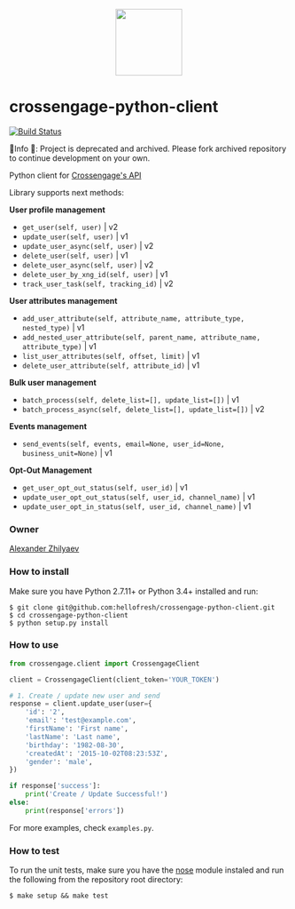 <p align="center">
  <a href="https://hellofresh.com">
    <img width="120" src="https://www.hellofresh.de/images/hellofresh/press/HelloFresh_Logo.png">
  </a>
</p>

# crossengage-python-client
[![Build Status](https://travis-ci.org/hellofresh/crossengage-python-client.svg?branch=master)](https://travis-ci.org/hellofresh/crossengage-python-client)

 🚨Info 🚨:  Project is deprecated and archived. Please fork archived repository to continue development on your own. 

Python client for [Crossengage's API](https://docs.crossengage.io)

Library supports next methods:

**User profile management**
 - `get_user(self, user)` | v2
 - `update_user(self, user)` | v1
 - `update_user_async(self, user)` | v2
 - `delete_user(self, user)` | v1
 - `delete_user_async(self, user)` | v2
 - `delete_user_by_xng_id(self, user)` | v1
 - `track_user_task(self, tracking_id)` | v2

**User attributes management**
- `add_user_attribute(self, attribute_name, attribute_type, nested_type)` | v1
- `add_nested_user_attribute(self, parent_name, attribute_name, attribute_type)` | v1
- `list_user_attributes(self, offset, limit)` | v1
- `delete_user_attribute(self, attribute_id)` | v1

**Bulk user management**
- `batch_process(self, delete_list=[], update_list=[])` | v1
- `batch_process_async(self, delete_list=[], update_list=[])` | v2

**Events management**
- `send_events(self, events, email=None, user_id=None, business_unit=None)` | v1

**Opt-Out Management**
 - `get_user_opt_out_status(self, user_id)` | v1
 - `update_user_opt_out_status(self, user_id, channel_name)` | v1
 - `update_user_opt_in_status(self, user_id, channel_name)` | v1

### Owner
[Alexander Zhilyaev](mailto:azh@hellofresh.com)

### How to install

Make sure you have Python 2.7.11+ or Python 3.4+ installed and run:

```
$ git clone git@github.com:hellofresh/crossengage-python-client.git
$ cd crossengage-python-client
$ python setup.py install
```

### How to use

```python
from crossengage.client import CrossengageClient

client = CrossengageClient(client_token='YOUR_TOKEN')

# 1. Create / update new user and send
response = client.update_user(user={
    'id': '2',
    'email': 'test@example.com',
    'firstName': 'First name',
    'lastName': 'Last name',
    'birthday': '1982-08-30',
    'createdAt': '2015-10-02T08:23:53Z',
    'gender': 'male',
})

if response['success']:
    print('Create / Update Successful!')
else:
    print(response['errors'])

```
For more examples, check `examples.py`.

### How to test

To run the unit tests, make sure you have the [nose](http://nose.readthedocs.org/) module instaled and run the following from the repository root directory:

`$ make setup && make test`
